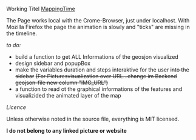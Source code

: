 
Working Titel [MappingTime][1]



The Page works local with the Crome-Browser, just under localhost.
With Mozilla Firefox the page the animation is slowly and "ticks" are missing in the
timeline.

*to do:*

- build a function to get ALL Informations of the geosjon visualized
- design sidebar and popupBox
- make the variables duration and steps interaktive for the user
  ~~into the sidebar~~
  ~~(For Picturesvisualization over URL...change im Backend geojson-file new column "IMG_URL")~~
- a function to read ot the graphical informations of the features
  and visualizided the animated layer of the map


*Licence*


  Unless otherwise noted in the source file, everything is MIT licensed.

**I do not belong to any linked picture or website**

[1]: http://Mtpaa.github.io/MappingTime/index.html
